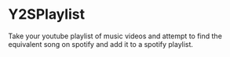 # Y2SPlaylist
Take your youtube playlist of music videos and attempt to find the equivalent song on spotify and add it to a spotify playlist.
 
